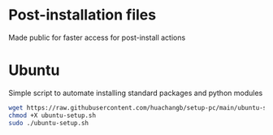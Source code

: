 # Post-installation files
Made public for faster access for post-install actions 

# Ubuntu
Simple script to automate installing standard packages and python modules
```bash
wget https://raw.githubusercontent.com/huachangb/setup-pc/main/ubuntu-setup.sh
chmod +X ubuntu-setup.sh
sudo ./ubuntu-setup.sh
```
